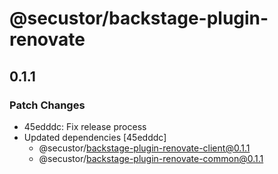 # @secustor/backstage-plugin-renovate

## 0.1.1

### Patch Changes

- 45edddc: Fix release process
- Updated dependencies [45edddc]
  - @secustor/backstage-plugin-renovate-client@0.1.1
  - @secustor/backstage-plugin-renovate-common@0.1.1
